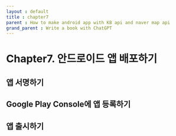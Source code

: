 ```yaml
---
layout : default
title : chapter7
parent : How to make android app with KB api and naver map api
grand_parent : Write a book with ChatGPT 
---
```


# Chapter7. 안드로이드 앱 배포하기

## 앱 서명하기

## Google Play Console에 앱 등록하기

## 앱 출시하기